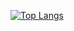[![Top Langs](https://github-readme-stats.vercel.app/api/top-langs/?username=YueYongDev&layout=compact)](https://github.com/anuraghazra/github-readme-stats)
